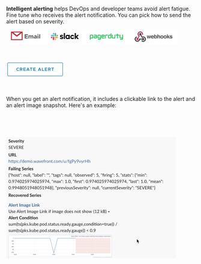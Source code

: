 <div class="container-fluid">
<div class="col-sm-12 col-md-6">
<p><strong>Intelligent alerting</strong> helps DevOps and developer teams avoid alert fatigue. Fine tune who receives the alert notification. You can pick how to send the alert based on severity.</p>
&nbsp;
<img src="images/alert_options.png" align="center"></img>
<p>&nbsp;</p>
<a href="../alerts/add"><img src="images/alert_button.png"></img> </a>
<p>&nbsp;</p>
<p>When you get an alert notification, it includes a clickable link to the alert and an alert image snapshot. Here's an example:</p>
<p>&nbsp;</p>
<p>&nbsp;</p>
<img src="images/alert_example.png"></img>
&nbsp;
</div>
</div>
